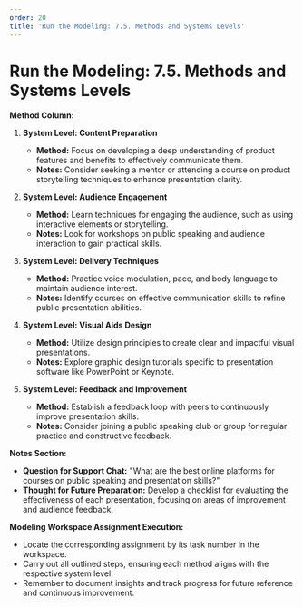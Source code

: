 ```yaml
---
order: 20
title: 'Run the Modeling: 7.5. Methods and Systems Levels'
---
```


# Run the Modeling: 7.5. Methods and Systems Levels

**Method Column:**

1. **System Level: Content Preparation**
   - **Method:** Focus on developing a deep understanding of product features and benefits to effectively communicate them.
   - **Notes:** Consider seeking a mentor or attending a course on product storytelling techniques to enhance presentation clarity.

2. **System Level: Audience Engagement**
   - **Method:** Learn techniques for engaging the audience, such as using interactive elements or storytelling.
   - **Notes:** Look for workshops on public speaking and audience interaction to gain practical skills.

3. **System Level: Delivery Techniques**
   - **Method:** Practice voice modulation, pace, and body language to maintain audience interest.
   - **Notes:** Identify courses on effective communication skills to refine public presentation abilities.

4. **System Level: Visual Aids Design**
   - **Method:** Utilize design principles to create clear and impactful visual presentations.
   - **Notes:** Explore graphic design tutorials specific to presentation software like PowerPoint or Keynote.

5. **System Level: Feedback and Improvement**
   - **Method:** Establish a feedback loop with peers to continuously improve presentation skills.
   - **Notes:** Consider joining a public speaking club or group for regular practice and constructive feedback.

**Notes Section:**

- **Question for Support Chat:** "What are the best online platforms for courses on public speaking and presentation skills?"
- **Thought for Future Preparation:** Develop a checklist for evaluating the effectiveness of each presentation, focusing on areas of improvement and audience feedback.

**Modeling Workspace Assignment Execution:**

- Locate the corresponding assignment by its task number in the workspace.
- Carry out all outlined steps, ensuring each method aligns with the respective system level.
- Remember to document insights and track progress for future reference and continuous improvement.